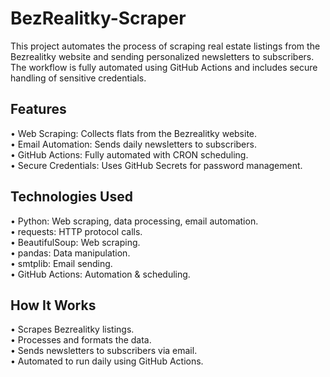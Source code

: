 # BezRealitky-Scraper

This project automates the process of scraping real estate listings from the Bezrealitky website and sending personalized newsletters to subscribers. The workflow is fully automated using GitHub Actions and includes secure handling of sensitive credentials.

## Features
• Web Scraping: Collects flats from the Bezrealitky website.<br>
• Email Automation: Sends daily newsletters to subscribers.<br>
• GitHub Actions: Fully automated with CRON scheduling.<br>
• Secure Credentials: Uses GitHub Secrets for password management.<br>
## Technologies Used
• Python: Web scraping, data processing, email automation.<br>
• requests: HTTP protocol calls.<br>
• BeautifulSoup: Web scraping.<br>
• pandas: Data manipulation.<br>
• smtplib: Email sending.<br>
• GitHub Actions: Automation & scheduling.<br>
## How It Works
• Scrapes Bezrealitky listings.<br>
• Processes and formats the data.<br>
• Sends newsletters to subscribers via email.<br>
• Automated to run daily using GitHub Actions.<br>
